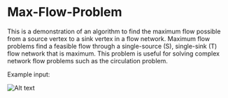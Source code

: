 # Max-Flow-Problem
This is a demonstration of an algorithm to find the maximum flow possible from a source vertex to a sink vertex in a flow network. Maximum flow problems find a feasible flow through a single-source (S), single-sink (T) flow network that is maximum. This problem is useful for solving complex network flow problems such as the circulation problem.

Example input:

![Alt text](https://imgur.com/kJZnTEE)
